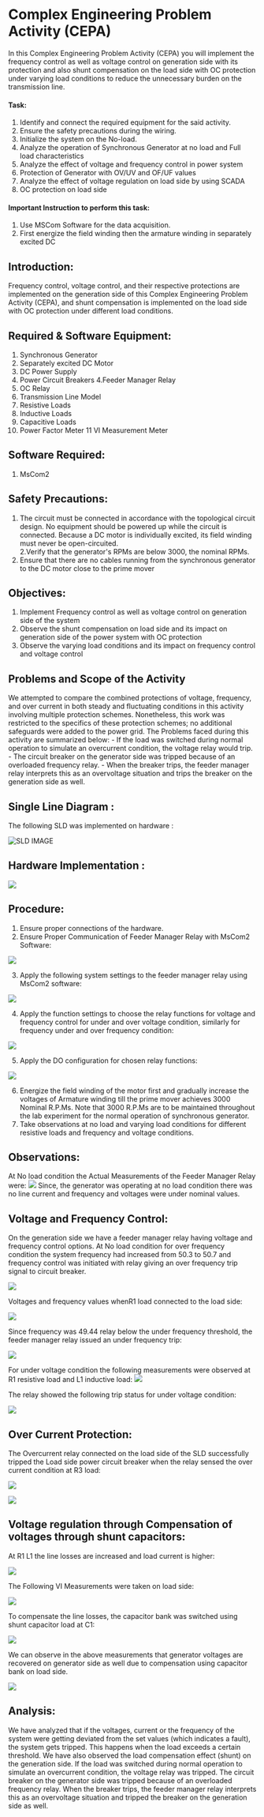 # Complex Engineering Problem Activity (CEPA)
In  this  Complex  Engineering  Problem  Activity  (CEPA)  you  will  implement  the frequency control as well as voltage control on generation side with its protection and also  shunt  compensation  on  the  load  side  with  OC  protection  under  varying  load conditions to reduce the unnecessary burden on the transmission line. 
#### Task: 
1. Identify and connect the required equipment for the said activity.
2. Ensure the safety precautions during the wiring. 
3. Initialize the system on the No-load. 
4. Analyze the operation of Synchronous Generator at no load and Full load characteristics  
5. Analyze the effect of voltage and frequency control in power system
6. Protection of Generator with OV/UV and OF/UF values 
7. Analyze the effect of voltage regulation on load side by using SCADA 
8. OC protection on load side 
####  Important Instruction to perform this task:  
1. Use MSCom Software for the data acquisition.
2. First energize the field winding then the armature winding in separately excited DC

## **Introduction:**
Frequency control, voltage control, and their respective protections are implemented on the generation side of this Complex Engineering Problem Activity (CEPA), and shunt compensation is implemented on the load side with OC protection under different load conditions. 
## **Required & Software Equipment:**
1. Synchronous Generator 
2. Separately excited DC Motor 
2. DC Power Supply 
3. Power Circuit Breakers 
4.Feeder Manager Relay 
5. OC Relay
6. Transmission Line Model 
7. Resistive Loads 
8. Inductive Loads 
9. Capacitive Loads 
10. Power Factor Meter 
11 VI Measurement Meter 
## Software Required: 
1. MsCom2 
## Safety Precautions:  
1. The circuit must be connected in accordance with the topological circuit design. No equipment should be powered up while the circuit is connected. Because a DC motor is individually excited, its field winding must never be open-circuited.  
2.Verify that the generator's RPMs are below 3000, the nominal RPMs. 
3. Ensure that there are no cables running from the synchronous generator to the DC motor close to the prime mover

## Objectives:  
1. Implement Frequency control as well as voltage control on generation side of the system 
2. Observe the shunt compensation on load side and its impact on generation side of the power system with OC protection 
3. Observe the varying load conditions and its impact on frequency control and voltage control  
## Problems and Scope of the Activity 
We attempted to compare the combined protections of voltage, frequency, and over current in both steady and fluctuating conditions in this activity involving multiple protection schemes. Nonetheless, this work was restricted to the specifics of these protection schemes; no additional safeguards were added to the power grid. The Problems faced during this activity are summarized below: 
          - If the load was switched during normal operation to simulate an      overcurrent condition, the voltage relay would trip. 
         - The circuit breaker on the generator side was tripped because of an overloaded frequency relay. 
         - When the breaker trips, the feeder manager relay interprets this as an overvoltage situation and trips the breaker on the generation side as well.
  
 ## Single Line Diagram :  
 
 The following SLD was implemented on hardware :
 
![SLD IMAGE](https://github.com/sajadali78/CEPA/blob/main/sld.PNG)

## Hardware Implementation :

![](https://github.com/sajadali78/CEPA/blob/main/hardwareimp1.PNG)

## Procedure:  
1. Ensure proper connections of the hardware. 
2. Ensure Proper Communication of Feeder Manager Relay with MsCom2 Software:

![](https://github.com/sajadali78/CEPA/blob/main/software_step1.PNG)

3. Apply the following system settings to the feeder manager relay using MsCom2
software:

![](https://github.com/sajadali78/CEPA/blob/main/software_step2.PNG)

4. Apply the function settings to choose the relay functions for voltage and
frequency control for under and over voltage condition, similarly for frequency
under and over frequency condition:

![](https://github.com/sajadali78/CEPA/blob/main/software_step3.PNG)

5. Apply the DO configuration for chosen relay functions:

![](https://github.com/sajadali78/CEPA/blob/main/software_step4.PNG)


6. Energize the field winding of the motor first and gradually increase the voltages
of Armature winding till the prime mover achieves 3000 Nominal R.P.Ms.
Note that 3000 R.P.Ms are to be maintained throughout the lab experiment for
the normal operation of synchronous generator.
7. Take observations at no load and varying load conditions for different resistive
loads and frequency and voltage conditions.

## Observations:
At No load condition the Actual Measurements of the Feeder Manager Relay were:
![](https://github.com/sajadali78/CEPA/blob/main/observation1.PNG)
Since, the generator was operating at no load condition there was no line current and frequency and voltages were under nominal values.

## Voltage and Frequency Control:
On the generation side we have a feeder manager relay having voltage and frequency
control options. At No load condition for over frequency condition the system
frequency had increased from 50.3 to 50.7 and frequency control was initiated with relay
giving an over frequency trip signal to circuit breaker.

![](https://github.com/sajadali78/CEPA/blob/main/observation2.PNG)

Voltages and frequency values whenR1 load connected to the load side:

![](https://github.com/sajadali78/CEPA/blob/main/observation3.PNG)

Since frequency was 49.44 relay below the under frequency threshold, the feeder
manager relay issued an under frequency trip:

![](https://github.com/sajadali78/CEPA/blob/main/observation4.PNG)

For under voltage condition the following measurements were observed at R1 
resistive load and L1 inductive load:
![](https://github.com/sajadali78/CEPA/blob/main/observation5.PNG)

The relay showed the following trip status for under voltage condition:

![](https://github.com/sajadali78/CEPA/blob/main/observation6.PNG)

## Over Current Protection:
The Overcurrent relay connected on the load side of the SLD successfully tripped the
Load side power circuit breaker when the relay sensed the over current condition at R3 load:

![](https://github.com/sajadali78/CEPA/blob/main/image1.PNG)

![](https://github.com/sajadali78/CEPA/blob/main/image2.PNG)

## Voltage regulation through Compensation of voltages through shunt capacitors:

At R1 L1 the line losses are increased and load current is higher:

![](https://github.com/sajadali78/CEPA/blob/main/image3.PNG)

The Following VI Measurements were taken on load side:
 
![](https://github.com/sajadali78/CEPA/blob/main/image4.PNG)
 
To compensate the line losses, the capacitor bank was switched using shunt 
capacitor load at C1:

![](https://github.com/sajadali78/CEPA/blob/main/image5.PNG)

We can observe in the above measurements that generator voltages are recovered on
generator side as well due to compensation using capacitor bank on load side.

![](https://github.com/sajadali78/CEPA/blob/main/image6.PNG)

## Analysis:
We have analyzed that if the voltages, current or the frequency of the system were
getting deviated from the set values (which indicates a fault), the system gets tripped.
This happens when the load exceeds a certain threshold. We have also observed the
load compensation effect (shunt) on the generation side. If the load was switched
during normal operation to simulate an overcurrent condition, the voltage relay was
tripped. The circuit breaker on the generator side was tripped because of an
overloaded frequency relay. When the breaker trips, the feeder manager relay
interprets this as an overvoltage situation and tripped the breaker on the generation
side as well.
